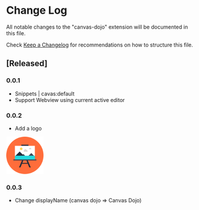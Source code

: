 # Change Log

All notable changes to the "canvas-dojo" extension will be documented in this file.

Check [Keep a Changelog](http://keepachangelog.com/) for recommendations on how to structure this file.

## [Released]
### 0.0.1

- Snippets | cavas:default
- Support Webview using current active editor

### 0.0.2

- Add a logo

<img src="./canvas-dojo-logo.png" height="100px" width="100px">

### 0.0.3

- Change displayName (canvas dojo => Canvas Dojo)